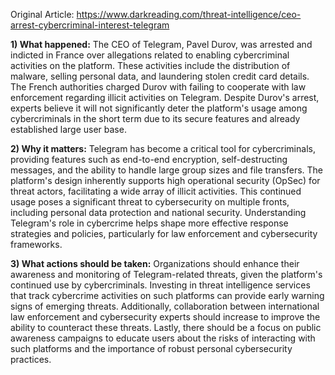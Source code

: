 Original Article: https://www.darkreading.com/threat-intelligence/ceo-arrest-cybercriminal-interest-telegram

**1) What happened:**
The CEO of Telegram, Pavel Durov, was arrested and indicted in France over allegations related to enabling cybercriminal activities on the platform. These activities include the distribution of malware, selling personal data, and laundering stolen credit card details. The French authorities charged Durov with failing to cooperate with law enforcement regarding illicit activities on Telegram. Despite Durov's arrest, experts believe it will not significantly deter the platform's usage among cybercriminals in the short term due to its secure features and already established large user base.

**2) Why it matters:**
Telegram has become a critical tool for cybercriminals, providing features such as end-to-end encryption, self-destructing messages, and the ability to handle large group sizes and file transfers. The platform's design inherently supports high operational security (OpSec) for threat actors, facilitating a wide array of illicit activities. This continued usage poses a significant threat to cybersecurity on multiple fronts, including personal data protection and national security. Understanding Telegram's role in cybercrime helps shape more effective response strategies and policies, particularly for law enforcement and cybersecurity frameworks.

**3) What actions should be taken:**
Organizations should enhance their awareness and monitoring of Telegram-related threats, given the platform's continued use by cybercriminals. Investing in threat intelligence services that track cybercrime activities on such platforms can provide early warning signs of emerging threats. Additionally, collaboration between international law enforcement and cybersecurity experts should increase to improve the ability to counteract these threats. Lastly, there should be a focus on public awareness campaigns to educate users about the risks of interacting with such platforms and the importance of robust personal cybersecurity practices.